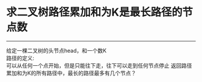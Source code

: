 
# 求二叉树路径累加和为K是最长路径的节点数



---
给定一棵二叉树的头节点head，和一个数K  
路径的定义:   
可以从任何一个点开始，但是只能往下走，往下可以走到任何节点停止
返回路径累加和为K的所有路径中，最长的路径最多有几个节点？
